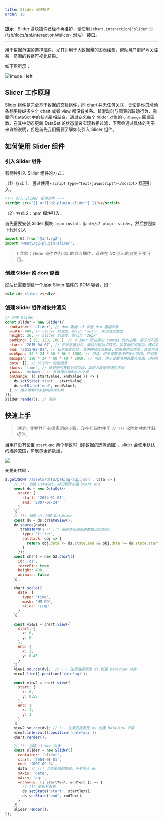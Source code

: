 ```yaml
---
title: Slider 滑块插件
order: 18
---
```


**提示**：Slider 滑块插件已经不再维护，请使用 [`chart.interaction('slider')`](/zh/docs/api/interaction/#slider- 滑块） 接口。

---

用于数据范围的选择插件，尤其适用于大数据量的图表绘制，帮助用户更好地关注某一范围的数据可视化结果。

如下图所示：

![image | left](https://gw.alipayobjects.com/mdn/rms_2274c3/afts/img/A*FM0BR5rBJ90AAAAAAAAAAABkARQnAQ)

## Slider 工作原理

Slider 组件是完全基于数据的交互组件，同 chart 并无任何关联，无论是你的滑动条想要操纵多少个 chart 或者 view 都没有关系。其滑动时与图表的联动行为，需要同 [DataSet](/zh/docs/manual/tutorial/data-set) 中的状态量相结合，通过定义每个 Slider 对象的 `onChange` 回调函数，在其中动态更新 DataSet 的状态量来实现数据过滤，下面会通过具体的例子来详细说明，但是首先我们需要了解如何引入 Slider 组件。

## 如何使用 Slider 组件

### 引入 Slider 组件

有两种引入 Slider 组件的方式：

（1）方式 1： 通过使用 `<script type="text/javascript"></script>` 标签引入。

```html
<!-- 引入 Slider 组件脚本 -->
<script src="{{ url['g2-plugin-slider'] }}"></script>
```

（2）方式 2：npm 模块引入。

首先需要安装 Slider 模块：`npm install @antv/g2-plugin-slider`，然后按照如下代码引入

```js
import G2 from '@antv/g2';
import '@antv/g2-plugin-slider';
```

> ! 注意：Slider 组件作为 G2 的交互插件，必须在 G2 引入的前提下使用哦。

### 创建 Slider 的 dom 容器

然后还需要创建一个展示 Slider 插件的 DOM 容器，如：

```html
<div id="slider"></div>
```

### 创建 Slider 组件对象并渲染

```js
// 创建 Slider
const slider = new Slider({
  container: 'slider', // dom 容器 id 或者 dom 容器对象
  width: 600, // slider 的宽度，默认为 'auto'，即自适应宽度
  height: 26, // slider 的高度，默认为 '26px'
  padding: [ 20, 120, 100 ], // slider 所在画布 canvas 的内边距，用于对齐图表，默认与图表默认的 padding 相同
  start: '2015-04-07', // 和状态量对应，滑块的起始点数值，如果是时间类型，建议将其转换为时间戳，方便数据过滤
  end: '2015-08-01', // 和状态量对应，滑块的结束点数值，如果是时间类型，建议将其转换为时间戳，方便数据过滤
  minSpan: 30 * 24 * 60 * 60 * 1000, // 可选，用于设置滑块的最小范围，时间类型的数值必须使用时间戳，这里设置最小范围为 30 天
  maxSpan: 120 * 24 * 60 * 60 * 1000, // 可选，用于设置滑块的最大范围，时间类型的数值必须使用时间戳，这里设置最大范围为 120 天
  data: [], // slider 的数据源
  xAxis: 'time', // 背景图的横轴对应字段，同时为数据筛选的字段
  yAxis: 'volumn', // 背景图的纵轴对应字段
  onChange: ({ startValue, endValue }) => {
    ds.setState('start', startValue);
    ds.setState('end', endValue);
  } // 更新数据状态量的回调函数
});
slider.render(); // 渲染
```

## 快速上手

> 说明：重要并且必须声明的步骤，我在代码中使用 `// !!!` 这种格式的注释标注。

当用户没有设置 `start` `end` 两个参数时（即数据的选择范围），slider 会使用默认的选择范围，即展示全部数据。

![](https://gw.alipayobjects.com/mdn/rms_2274c3/afts/img/A*NePWS6ARhj8AAAAAAAAAAABkARQnAQ)

完整的代码：

```javascript
$.getJSON('/assets/data/peking-aqi.json', data => {
    // !!! 创建 DataSet，并设置状态量 start end
    const ds = new DataSet({
      state: {
        start: '2004-01-01',
        end: '2007-09-24'
      }
    });
    // !!! 通过 ds 创建 DataView
    const dv = ds.createView();
    dv.source(data)
      .transform({ // !!! 根据状态量设置数据过滤规则，
        type: 'filter',
        callback: obj => {
          return obj.date <= ds.state.end && obj.date >= ds.state.start;
        }
      });
    const chart = new G2.Chart({
      id: 'c1',
      forceFit: true,
      height: 400,
      animate: false
    });

    chart.scale({
      date: {
        type: 'time',
        mask: 'MM-DD',
        alias: '日期'
      }
    });

    const view1 = chart.view({
      start: {
        x: 0,
        y: 0
      },
      end: {
        x: 1,
        y: 0.45
      }
    });
    view1.source(dv);  // !!! 注意数据源是 ds 创建 DataView 对象
    view1.line().position('date*aqi');

    const view2 = chart.view({
      start: {
        x: 0,
        y: 0.55
      },
      end: {
        x: 1,
        y: 1
      }
    });
    view2.source(dv); // !!! 注意数据源是 ds 创建 DataView 对象
    view2.interval().position('date*aqi');
    chart.render();

    // !!! 创建 slider 对象
    const slider = new Slider({
      container: 'slider',
      start: '2004-01-01',
      end: '2007-09-24',
      data, // !!! 注意是原始数据，不要传入 dv
      xAxis: 'date',
      yAxis: 'aqi',
      onChange: ({ startText, endText }) => {
        // !!! 更新状态量
        ds.setState('start', startText);
        ds.setState('end', endText);
      }
    });
    slider.render();
});
```
